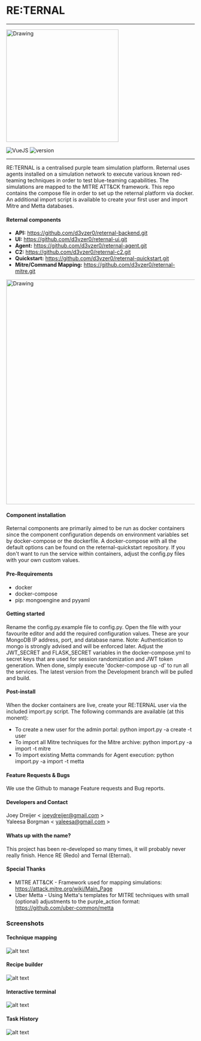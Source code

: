 #  RE:TERNAL
-------------

<img src="https://i.postimg.cc/7hwhx4Dp/reternal.png" alt="Drawing" style="width: 300px;"/>

![VueJS](https://img.shields.io/badge/VueJS-2-green.svg)
![version](https://img.shields.io/badge/Version-Alpha_0.0.1-orange.svg)

---------------------

RE:TERNAL is a centralised purple team simulation platform. Reternal uses agents installed on a simulation network to execute various known
red-teaming techniques in order to test blue-teaming capabilities. The simulations are mapped to the MITRE ATT&CK framework. This repo contains
the compose file in order to set up the reternal platform via docker. An additional import script is available to create your first user
and import Mitre and Metta databases.

#### Reternal components
- **API:** https://github.com/d3vzer0/reternal-backend.git
- **UI:** https://github.com/d3vzer0/reternal-ui.git
- **Agent:** https://github.com/d3vzer0/reternal-agent.git
- **C2:** https://github.com/d3vzer0/reternal-c2.git
- **Quickstart:** https://github.com/d3vzer0/reternal-quickstart.git
- **Mitre/Command Mapping:** https://github.com/d3vzer0/reternal-mitre.git

<img src="https://i.postimg.cc/15nGCgws/Untitled-Diagram-3.png" alt="Drawing" style="width: 600px;"/>


#### Component installation
Reternal components are primarily aimed to be run as docker containers since the component configuration depends on environment variables set by docker-compose or the dockerfile. A docker-compose with all the default options can be found on the reternal-quickstart repository. If you don't want to run the service within containers, adjust the config.py files with your own custom values.


#### Pre-Requirements
  - docker
  - docker-compose
  - pip: mongoengine and pyyaml

#### Getting started
Rename the config.py.example file to config.py. Open the file with your favourite editor and add the required configuration values. These are your MongoDB IP address, port, and database name. Note: Authentication to mongo is strongly advised and will be enforced later. Adjust the JWT_SECRET and FLASK_SECRET variables in the docker-compose.yml to secret keys that are used for session randomization and JWT token generation. When done, simply execute 'docker-compose up -d' to run all the services. The latest version from the Development branch will be pulled and build.

#### Post-install
When the docker containers are live, create your RE:TERNAL user via the included import.py script. The following commands are available (at this monent):
  - To create a new user for the admin portal: python import.py -a create -t user
  - To import all Mitre techniques for the Mitre archive: python import.py -a import -t mitre
  - To import existing Metta commands for Agent execution: python import.py -a import -t metta

#### Feature Requests & Bugs
We use the Github to manage Feature requests and Bug reports.

#### Developers and Contact

Joey Dreijer < joeydreijer@gmail.com >  
Yaleesa Borgman < yaleesa@gmail.com >

#### Whats up with the name?

This project has been re-developed so many times, it will probably never really finish. Hence RE (Redo) and Ternal (Eternal).

#### Special Thanks
  - MITRE ATT&CK - Framework used for mapping simulations: https://attack.mitre.org/wiki/Main_Page
  - Uber Metta -  Using Metta's templates for MITRE techniques with small (optional) adjustments to the purple_action format: https://github.com/uber-common/metta


### Screenshots
#### Technique mapping
![alt text](https://i.postimg.cc/nrgvrNWp/technique-mapping.png)


#### Recipe builder
![alt text](https://i.postimg.cc/qRBc5snV/recipe-builder.png)

#### Interactive terminal
![alt text](https://i.postimg.cc/V679QJBS/reternal-terminal.png)


#### Task History
![alt text](https://i.postimg.cc/kMpNTtgz/task-history.png)